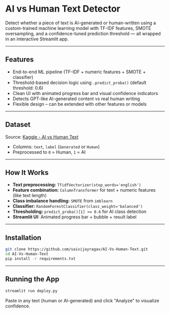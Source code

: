 # AI vs Human Text Detector

Detect whether a piece of text is AI-generated or human-written using a custom-trained machine learning model with TF-IDF features, SMOTE oversampling, and a confidence-tuned prediction threshold — all wrapped in an interactive Streamlit app.

---

## Features

- End-to-end ML pipeline (TF-IDF + numeric features + SMOTE + classifier)
- Threshold-based decision logic using `.predict_proba()` (default threshold: 0.6)
- Clean UI with animated progress bar and visual confidence indicators
- Detects GPT-like AI-generated content vs real human writing
- Flexible design – can be extended with other features or models

---

## Dataset

Source: [Kaggle - AI vs Human Text](https://www.kaggle.com/datasets/shanegerami/ai-vs-human-text/data)  
- Columns: `text`, `label` (`Generated` or `Human`)  
- Preprocessed to `0` = Human, `1` = AI

---

## How It Works

- **Text preprocessing:** `TfidfVectorizer(stop_words='english')`
- **Feature combination:** `ColumnTransformer` for text + numeric features (like text length)
- **Class imbalance handling:** `SMOTE` from `imblearn`
- **Classifier:** `RandomForestClassifier(class_weight='balanced')`
- **Thresholding:** `predict_proba()[1] >= 0.6` for AI class detection
- **Streamlit UI:** Animated progress bar + bubble + result label

---

## Installation

```bash
git clone https://github.com/saivijayragav/AI-Vs-Human-Text.git
cd AI-Vs-Human-Text
pip install -r requirements.txt
```
---
## Running the App
```bash
streamlit run deploy.py
```
Paste in any text (human or AI-generated) and click "Analyze" to visualize confidence.


